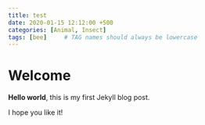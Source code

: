 ```yaml
---
title: test
date: 2020-01-15 12:12:00 +500
categories: [Animal, Insect]
tags: [bee]     # TAG names should always be lowercase
---
```


# Welcome

**Hello world**, this is my first Jekyll blog post.

I hope you like it!
